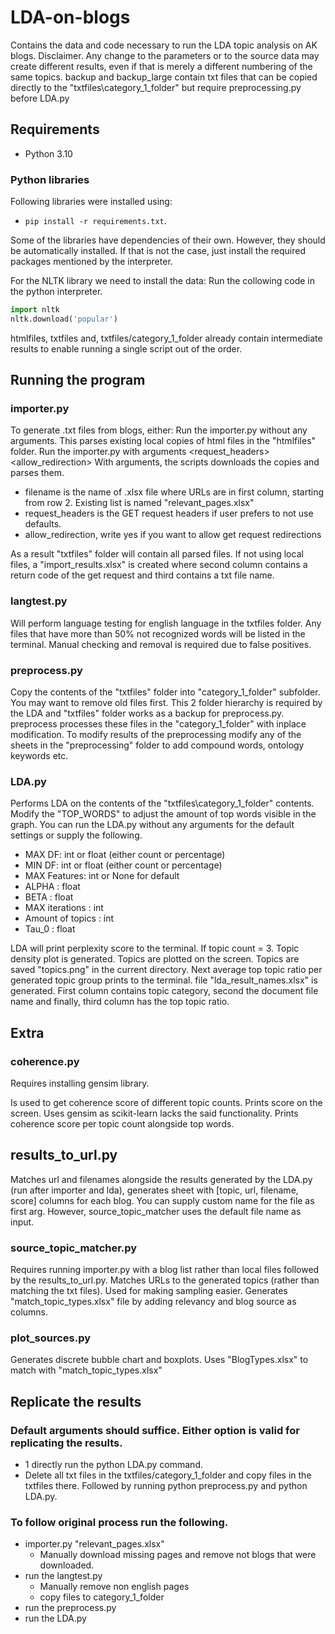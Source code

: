 # LDA-on-blogs
Contains the data and code necessary to run the LDA topic analysis on AK blogs.
Disclaimer. Any change to the parameters or to the source data may create different results, even if that is merely a different numbering of the same topics.
backup and backup_large contain txt files that can be copied directly to the "txtfiles\category_1_folder" but require preprocessing.py before LDA.py

## Requirements
- Python 3.10
### Python libraries
Following libraries were installed using:

* `pip install -r requirements.txt`.

Some of the libraries have dependencies of their own. However, they should be automatically installed.
If that is not the case, just install the required packages mentioned by the interpreter.

For the NLTK library we need to install the data:
Run the collowing code in the python interpreter.

```python
import nltk
nltk.download('popular')
```

htmlfiles, txtfiles and, txtfiles/category_1_folder already contain intermediate results to enable running a single script out of the order.

## Running the program

### importer.py
To generate .txt files from blogs, either:
Run the importer.py without any arguments. This parses existing local copies of html files in the "htmlfiles" folder.
Run the importer.py with arguments <filename> <request_headers> <allow_redirection>
With arguments, the scripts downloads the copies and parses them.
  
- filename is the name of .xlsx file where URLs are in first column, starting from row 2. Existing list is named "relevant_pages.xlsx"
- request_headers is the GET request headers if user prefers to not use defaults.
- allow_redirection, write yes if you want to allow get request redirections
  
As a result "txtfiles" folder will contain all parsed files.
If not using local files, a "import_results.xlsx" is created where second column contains a return code of the get request and third contains a txt file name.
  
### langtest.py
Will perform language testing for english language in the txtfiles folder. Any files that have more than 50% not recognized words will be listed in the terminal.
Manual checking and removal is required due to false positives.
  
### preprocess.py
Copy the contents of the "txtfiles" folder into "category_1_folder" subfolder. You may want to remove old files first. This 2 folder hierarchy is required by the LDA and "txtfiles" folder works as a backup for preprocess.py. preprocess processes these files in the "category_1_folder" with inplace modification.
To modify results of the preprocessing modify any of the sheets in the "preprocessing" folder to add compound words, ontology keywords etc.
  
### LDA.py
Performs LDA on the contents of the "txtfiles\category_1_folder" contents.
Modify the "TOP_WORDS" to adjust the amount of top words visible in the graph.
You can run the LDA.py without any arguments for the default settings or supply the following.
- MAX DF: int or float (either count or percentage)
- MIN DF: int or float (either count or percentage)
- MAX Features: int or None for default
- ALPHA : float
- BETA : float
- MAX iterations : int
- Amount of topics : int
- Tau_0 : float
  
LDA will print perplexity score to the terminal.
If topic count = 3. Topic density plot is generated.
Topics are plotted on the screen. Topics are saved "topics.png" in the current directory.
Next average top topic ratio per generated topic group prints to the terminal.
file "lda_result_names.xlsx" is generated. First column contains topic category, second the document file name and finally, third column has the top topic ratio.
  
## Extra
  
### coherence.py
Requires installing gensim library.

Is used to get coherence score of different topic counts. Prints score on the screen. Uses gensim as scikit-learn lacks the said functionality.
Prints coherence score per topic count alongside top words.

## results_to_url.py
Matches url and filenames alongside the results generated by the LDA.py (run after importer and lda), generates sheet with [topic, url, filename, score] columns for each blog.
You can supply custom name for the file as first arg. However, source_topic_matcher uses the default file name as input.
  
### source_topic_matcher.py
Requires running importer.py with a blog list rather than local files followed by the results_to_url.py. Matches URLs to the generated topics (rather than matching the txt files). Used for making sampling easier. Generates "match_topic_types.xlsx" file by adding relevancy and blog source as columns.
  
### plot_sources.py
Generates discrete bubble chart and boxplots. Uses "BlogTypes.xlsx" to match with "match_topic_types.xlsx"

## Replicate the results
### Default arguments should suffice. Either option is valid for replicating the results.
- 1 directly run the python LDA.py command. 
- Delete all txt files in the txtfiles/category_1_folder and copy files in the txtfiles there. Followed by running python preprocess.py and python LDA.py.

### To follow original process run the following.
- importer.py "relevant_pages.xlsx"
  - Manually download missing pages and remove not blogs that were downloaded.
- run the langtest.py
  - Manually remove non english pages
  - copy files to category_1_folder
- run the preprocess.py
- run the LDA.py
